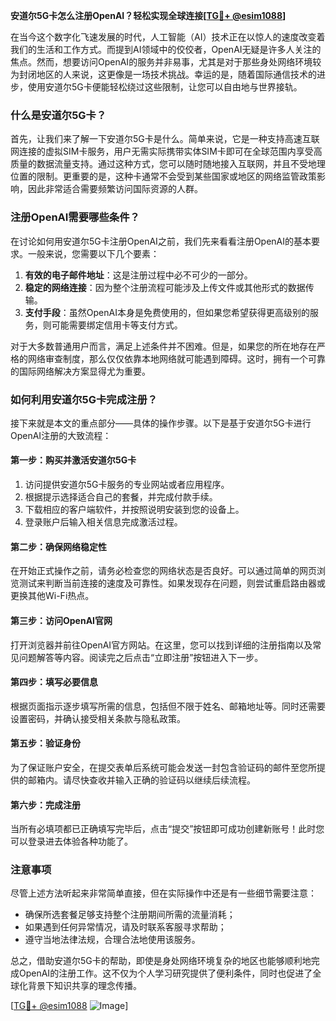 **安道尔5G卡怎么注册OpenAI？轻松实现全球连接[[TG💪+ @esim1088](https://t.me/s/esim1088)]**

在当今这个数字化飞速发展的时代，人工智能（AI）技术正在以惊人的速度改变着我们的生活和工作方式。而提到AI领域中的佼佼者，OpenAI无疑是许多人关注的焦点。然而，想要访问OpenAI的服务并非易事，尤其是对于那些身处网络环境较为封闭地区的人来说，这更像是一场技术挑战。幸运的是，随着国际通信技术的进步，使用安道尔5G卡便能轻松绕过这些限制，让您可以自由地与世界接轨。

### 什么是安道尔5G卡？

首先，让我们来了解一下安道尔5G卡是什么。简单来说，它是一种支持高速互联网连接的虚拟SIM卡服务，用户无需实际携带实体SIM卡即可在全球范围内享受高质量的数据流量支持。通过这种方式，您可以随时随地接入互联网，并且不受地理位置的限制。更重要的是，这种卡通常不会受到某些国家或地区的网络监管政策影响，因此非常适合需要频繁访问国际资源的人群。

### 注册OpenAI需要哪些条件？

在讨论如何用安道尔5G卡注册OpenAI之前，我们先来看看注册OpenAI的基本要求。一般来说，您需要以下几个要素：

1. **有效的电子邮件地址**：这是注册过程中必不可少的一部分。
2. **稳定的网络连接**：因为整个注册流程可能涉及上传文件或其他形式的数据传输。
3. **支付手段**：虽然OpenAI本身是免费使用的，但如果您希望获得更高级别的服务，则可能需要绑定信用卡等支付方式。

对于大多数普通用户而言，满足上述条件并不困难。但是，如果您的所在地存在严格的网络审查制度，那么仅仅依靠本地网络就可能遇到障碍。这时，拥有一个可靠的国际网络解决方案显得尤为重要。

### 如何利用安道尔5G卡完成注册？

接下来就是本文的重点部分——具体的操作步骤。以下是基于安道尔5G卡进行OpenAI注册的大致流程：

#### 第一步：购买并激活安道尔5G卡

1. 访问提供安道尔5G卡服务的专业网站或者应用程序。
2. 根据提示选择适合自己的套餐，并完成付款手续。
3. 下载相应的客户端软件，并按照说明安装到您的设备上。
4. 登录账户后输入相关信息完成激活过程。

#### 第二步：确保网络稳定性

在开始正式操作之前，请务必检查您的网络状态是否良好。可以通过简单的网页浏览测试来判断当前连接的速度及可靠性。如果发现存在问题，则尝试重启路由器或更换其他Wi-Fi热点。

#### 第三步：访问OpenAI官网

打开浏览器并前往OpenAI官方网站。在这里，您可以找到详细的注册指南以及常见问题解答等内容。阅读完之后点击“立即注册”按钮进入下一步。

#### 第四步：填写必要信息

根据页面指示逐步填写所需的信息，包括但不限于姓名、邮箱地址等。同时还需要设置密码，并确认接受相关条款与隐私政策。

#### 第五步：验证身份

为了保证账户安全，在提交表单后系统可能会发送一封包含验证码的邮件至您所提供的邮箱内。请尽快查收并输入正确的验证码以继续后续流程。

#### 第六步：完成注册

当所有必填项都已正确填写完毕后，点击“提交”按钮即可成功创建新账号！此时您可以登录进去体验各种功能了。

### 注意事项

尽管上述方法听起来非常简单直接，但在实际操作中还是有一些细节需要注意：

- 确保所选套餐足够支持整个注册期间所需的流量消耗；
- 如果遇到任何异常情况，请及时联系客服寻求帮助；
- 遵守当地法律法规，合理合法地使用该服务。

总之，借助安道尔5G卡的帮助，即使是身处网络环境复杂的地区也能够顺利地完成OpenAI的注册工作。这不仅为个人学习研究提供了便利条件，同时也促进了全球化背景下知识共享的理念传播。

[[TG💪+ @esim1088](https://t.me/s/esim1088) ![Image](https://i.postimg.cc/4NQfJmqS/Snipaste-2025-05-13-00-14-12.png)]